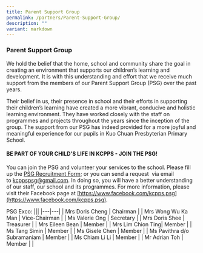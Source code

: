 ```yaml
---
title: Parent Support Group
permalink: /partners/Parent-Support-Group/
description: ""
variant: markdown
---
```

### **Parent Support Group**

We hold the belief that the home, school and community share the goal in creating an environment that supports our children’s learning and development. It is with this understanding and effort that we receive much support from the members of our Parent Support Group (PSG) over the past years.

Their belief in us, their presence in school and their efforts in supporting their children’s learning have created a more vibrant, conducive and holistic learning environment. They have worked closely with the staff on programmes and projects throughout the years since the inception of the group. The support from our PSG has indeed provided for a more joyful and meaningful experience for our pupils in Kuo Chuan Presbyterian Primary School.

#### **BE PART OF YOUR CHILD'S LIFE IN KCPPS - JOIN THE PSG!**



You can join the PSG and volunteer your services to the school. Please fill up the [PSG Recruitment Form](https://docs.google.com/forms/d/e/1FAIpQLSfL5d9oGktp-xyzOYuRD5nS6gy9uaCE4nnSwxI9eOYbWtrkSg/viewform); or you can send a request &nbsp;via email to&nbsp;[kcppspsg@gmail.com](mailto:kcppspsg@gmail.com). In doing so, you will have a better understanding of our staff, our school and its programmes. For more information, please visit their Facebook page at&nbsp;[https://www.facebook.com/kcpps.psg](https://www.facebook.com/kcpps.psg).

  

PSG Exco:
|||
|---|---|
| Mrs Doris Cheng | Chairman |
| Mrs Wong Wu Ka Man | Vice-Chairman |
| Ms Valerie Ong | Secretary |
| Mrs Doris Shee | Treasurer  |
| Mrs Eileen Bean  | Member |
| Mrs Lim Chion Ting| Member  |
| Ms Tang Simin | Member |
| Ms Gisele Chen | Member |
| Ms Pavithra d/o Subramaniam | Member |
| Ms Chiam Li Li | Member |
| Mr Adrian Toh | Member |
|



